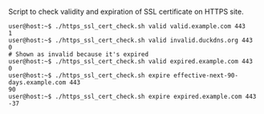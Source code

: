 Script to check validity and expiration of SSL certificate on HTTPS site.

```
user@host:~$ ./https_ssl_cert_check.sh valid valid.example.com 443
1
user@host:~$ ./https_ssl_cert_check.sh valid invalid.duckdns.org 443
0
# Shown as invalid because it's expired
user@host:~$ ./https_ssl_cert_check.sh valid expired.example.com 443
0
user@host:~$ ./https_ssl_cert_check.sh expire effective-next-90-days.example.com 443
90
user@host:~$ ./https_ssl_cert_check.sh expire expired.example.com 443
-37
```
